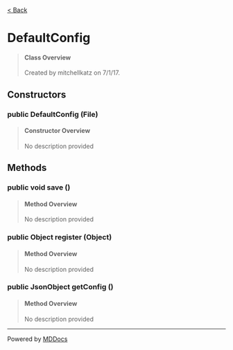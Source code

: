 [< Back](..)
# DefaultConfig #
>#### Class Overview ####
>Created by mitchellkatz on 7/1/17.
## Constructors ##
### public DefaultConfig (File) ###
>#### Constructor Overview ####
>No description provided
>
## Methods ##
### public void save () ###
>#### Method Overview ####
>No description provided
>
### public Object register (Object) ###
>#### Method Overview ####
>No description provided
>
### public JsonObject getConfig () ###
>#### Method Overview ####
>No description provided
>

---
Powered by [MDDocs](https://github.com/VRCube/MDDocs)